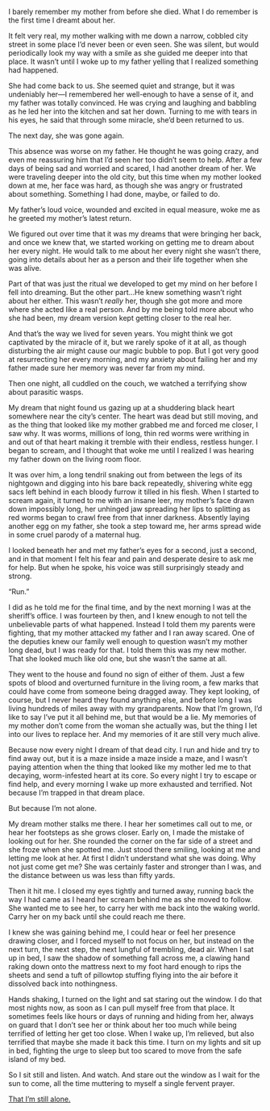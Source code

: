 I barely remember my mother from before she died.  What I do remember is the first time I dreamt about her.

It felt very real, my mother walking with me down a narrow, cobbled city street in some place I’d never been or even seen.  She was silent, but would periodically look my way with a smile as she guided me deeper into that place.  It wasn’t until I woke up to my father yelling that I realized something had happened.

She had come back to us.  She seemed quiet and strange, but it was undeniably her—I remembered her well-enough to have a sense of it, and my father was totally convinced.  He was crying and laughing and babbling as he led her into the kitchen and sat her down.  Turning to me with tears in his eyes, he said that through some miracle, she’d been returned to us.

The next day, she was gone again.

This absence was worse on my father.  He thought he was going crazy, and even me reassuring him that I’d seen her too didn’t seem to help.  After a few days of being sad and worried and scared, I had another dream of her.  We were traveling deeper into the old city, but this time when my mother looked down at me, her face was hard, as though she was angry or frustrated about something.  Something I had done, maybe, or failed to do.

My father’s loud voice, wounded and excited in equal measure, woke me as he greeted my mother’s latest return.

We figured out over time that it was my dreams that were bringing her back, and once we knew that, we started working on getting me to dream about her every night.  He would talk to me about her every night she wasn’t there, going into details about her as a person and their life together when she was alive.

Part of that was just the ritual we developed to get my mind on her before I fell into dreaming.  But the other part…He knew something wasn’t right about her either.  This wasn’t *really* her, though she got more and more where she acted like a real person.  And by me being told more about who she had been, my dream version kept getting closer to the real her.

And that’s the way we lived for seven years.  You might think we got captivated by the miracle of it, but we rarely spoke of it at all, as though disturbing the air might cause our magic bubble to pop.  But I got very good at resurrecting her every morning, and my anxiety about failing her and my father made sure her memory was never far from my mind.

Then one night, all cuddled on the couch, we watched a terrifying show about parasitic wasps.

My dream that night found us gazing up at a shuddering black heart somewhere near the city’s center.  The heart was dead but still moving, and as the thing that looked like my mother grabbed me and forced me closer, I saw why.  It was worms, millions of long, thin red worms were writhing in and out of that heart making it tremble with their endless, restless hunger.  I began to scream, and I thought that woke me until I realized I was hearing my father down on the living room floor.

It was over him, a long tendril snaking out from between the legs of its nightgown and digging into his bare back repeatedly, shivering white egg sacs left behind in each bloody furrow it tilled in his flesh.  When I started to scream again, it turned to me with an insane leer, my mother’s face drawn down impossibly long, her unhinged jaw spreading her lips to splitting as red worms began to crawl free from that inner darkness.  Absently laying another egg on my father, she took a step toward me, her arms spread wide in some cruel parody of a maternal hug.  

I looked beneath her and met my father’s eyes for a second, just a second, and in that moment I felt his fear and pain and desperate desire to ask me for help.  But when he spoke, his voice was still surprisingly steady and strong.

“Run.”

I did as he told me for the final time, and by the next morning I was at the sheriff’s office.  I was fourteen by then, and I knew enough to not tell the unbelievable parts of what happened.  Instead I told them my parents were fighting, that my mother attacked my father and I ran away scared.  One of the deputies knew our family well enough to question wasn’t my mother long dead, but I was ready for that.  I told them this was my new mother.  That she looked much like old one, but she wasn’t the same at all.

They went to the house and found no sign of either of them.  Just a few spots of blood and overturned furniture in the living room, a few marks that could have come from someone being dragged away.  They kept looking, of course, but I never heard they found anything else, and before long I was living hundreds of miles away with my grandparents.
Now that I’m grown, I’d like to say I’ve put it all behind me, but that would be a lie.  My memories of my mother don’t come from the woman she actually was, but the thing I let into our lives to replace her.  And my memories of it are still very much alive.

Because now every night I dream of that dead city.  I run and hide and try to find away out, but it is a maze inside a maze inside a maze, and I wasn’t paying attention when the thing that looked like my mother led me to that decaying, worm-infested heart at its core.  So every night I try to escape or find help, and every morning I wake up more exhausted and terrified.  Not because I’m trapped in that dream place.

But because I’m not alone.

My dream mother stalks me there.  I hear her sometimes call out to me, or hear her footsteps as she grows closer.  Early on, I made the mistake of looking out for her.  She rounded the corner on the far side of a street and she froze when she spotted me.  Just stood there smiling, looking at me and letting me look at her.  At first I didn’t understand what she was doing.  Why not just come get me?  She was certainly faster and stronger than I was, and the distance between us was less than fifty yards.

Then it hit me.  I closed my eyes tightly and turned away, running back the way I had came as I heard her scream behind me as she moved to follow.  She wanted me to see her, to carry her with me back into the waking world.  Carry her on my back until she could reach me there.

I knew she was gaining behind me, I could hear or feel her presence drawing closer, and I forced myself to not focus on her, but instead on the next turn, the next step, the next lungful of trembling, dead air.  When I sat up in bed, I saw the shadow of something fall across me, a clawing hand raking down onto the mattress next to my foot hard enough to rips the sheets and send a tuft of pillowtop stuffing flying into the air before it dissolved back into nothingness.

Hands shaking, I turned on the light and sat staring out the window.  I do that most nights now, as soon as I can pull myself free from that place.  It sometimes feels like hours or days of running and hiding from her, always on guard that I don’t see her or think about her too much while being terrified of letting her get too close.  When I wake up, I’m relieved, but also terrified that maybe she made it back this time.  I turn on my lights and sit up in bed, fighting the urge to sleep but too scared to move from the safe island of my bed.  

So I sit still and listen.  And watch.  And stare out the window as I wait for the sun to come, all the time muttering to myself a single fervent prayer.

[That I’m still alone.](https://redd.it/9ndww5)